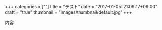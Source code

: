 +++
categories = [""]
title = "テスト"
date = "2017-01-05T21:09:17+09:00"
draft = "true"
thumbnail = "images/thumbnail/default.jpg"
+++

内容
